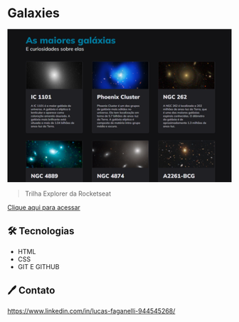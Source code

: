 # Galaxies

![preview](./.github/preview.png)

>Trilha Explorer da Rocketseat

[Clique aqui para acessar](https://lucasfaganelli.github.io/Galaxies/)

## 🛠 Tecnologias

- HTML
- CSS
- GIT E GITHUB

## 🖊 Contato

https://www.linkedin.com/in/lucas-faganelli-944545268/